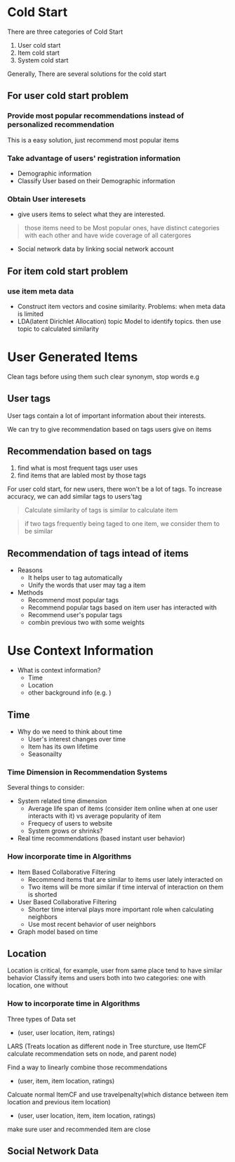 # Cold Start
There are three categories of Cold Start
1. User cold start
2. Item cold start
3. System cold start

Generally, There are several solutions for the cold start
## For user cold start problem
### Provide most popular recommendations instead of personalized recommendation
This is a easy solution, just recommend most popular items
### Take advantage of users' registration information
- Demographic information
- Classify User based on their Demographic information
### Obtain User interesets
- give users items to select what they are interested.
> those items need to be Most popular ones, have distinct categories with each other and have wide coverage of all catergores
- Social network data by linking social network account
## For item cold start problem
### use item meta data   
- Construct item vectors and cosine similarity. Problems: when meta data is limited
- LDA(latent Dirichlet Allocation) topic Model to identify topics. then use topic to calculated similarity



# User Generated Items
Clean tags before using them such clear synonym, stop words e.g
## User tags
User tags contain a lot of important information about their interests. 

We can try to give recommendation based on tags users give on items
## Recommendation based on tags
1. find what is most frequent tags user uses
2. find items that are labled most by those tags

For user cold start,
for new users, there won't be a lot of tags. To increase accuracy, we can add similar tags to users'tag
> Calculate similarity of tags is similar to calculate item 

> if two tags frequently being taged to one item, we consider them to be similar


## Recommendation of tags intead of items
- Reasons
  - It helps user to tag automatically 
  - Unify the words that user may tag a item
- Methods
  - Recommend most popular tags
  - Recommend popular tags based on item user has interacted with
  - Recommend user's popular tags
  - combin previous two with some weights



# Use Context Information 
- What is context information?
  - Time
  - Location
  - other background info (e.g. )
  
## Time
- Why do we need to think about time
  - User's interest changes over time
  - Item has its own lifetime
  - Seasonailty
  
### Time Dimension in Recommendation Systems
Several things to consider:
- System related time dimension
  - Average life span of items (consider item online when at one user interacts with it) vs average popularity of item 
  - Frequecy of users to website
  - System grows or shrinks?
- Real time recommendations (based instant user behavior)
### How incorporate time in Algorithms
- Item Based Collaborative Filtering  
  - Recommend items that are similar to items user lately interacted on 
  - Two items will be more similar if time interval of interaction on them is shorted 
- User Based Collaborative Filtering
  - Shorter time interval plays more important role when calculating neighbors
  - Use most recent behavior of user neighbors
- Graph model based on time

## Location
Location is critical, for example, user from same place tend to have similar behavior
Classify items and users both into two categories: one with location, one without

### How to incorporate time in Algorithms
Three types of Data set  
- (user, user location, item, ratings)


LARS (Treats location as different node in Tree sturcture, use ItemCF calculate recommendation sets on node, and parent node)

Find a way to linearly combine those recommendations

- (user, item, item location, ratings)

Calcuate normal ItemCF and use travelpenalty(which distance between item location and previous item location) 

- (user, user location, item, item location, ratings)

make sure user and recommended item are close

## Social Network Data

